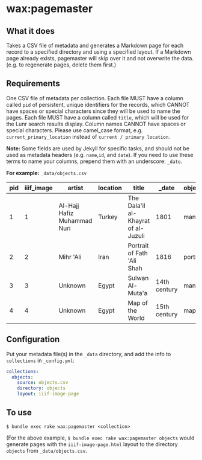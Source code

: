 # wax:pagemaster

## What it does
Takes a CSV file of metadata and generates a Markdown page for each record to a specified directory and using a specified layout. If a Markdown page already exists, pagemaster will skip over it and not overwrite the data. (e.g. to regenerate pages, delete them first.)

## Requirements
One CSV file of metadata per collection. Each file MUST have a column called `pid` of persistent, unique identifiers for the records, which CANNOT have spaces or special characters since they will be used to name the pages. Each file MUST have a column called `title`, which will be used for the Lunr search results display. Column names CANNOT have spaces or special characters. Please use camel_case format, e.g. `current_primary_location` instead of `current / primary location`.

**Note:** Some fields are used by Jekyll for specific tasks, and should not be used as metadata headers (e.g. `name`,`id`, and `date`). If you need to use these terms to name your columns, prepend them with an underscore: `_date`.

**For example:** `_data/objects.csv`

| pid | iiif_image | artist                      | location | title                               | _date        | object_type | current_location                   | wiki_link                                                                                                                                            |
|-----|------------|-----------------------------|----------|-------------------------------------|--------------|-------------|------------------------------------|------------------------------------------------------------------------------------------------------------------------------------------------------|
| 1   | 1          | Al-Hajj Hafiz Muhammad Nuri | Turkey   | The Dala'il al-Khayrat of al-Juzuli | 1801         | manuscript  | "The Museum of Islamic Art, Qatar" | "https://commons.wikimedia.org/wiki/File:Al-Hajj_Hafiz_Muhammad_Nuri,_Turkey,_1801_-_The_Dala%27il_al-Khayrat_of_al-Juzuli_-_Google_Art_Project.jpg" |
| 2   | 2          | Mihr 'Ali                   | Iran     | Portrait of Fath 'Ali Shah          | 1816         | portrait    | "The Museum of Islamic Art, Qatar" | "https://commons.wikimedia.org/wiki/File:Mihr_%27Ali,_Iran,_1816_-_Portrait_of_Fath_%27Ali_Shah_-_Google_Art_Project.jpg"                            |
| 3   | 3          | Unknown                     | Egypt    | Sulwan Al-Muta'a                    | 14th century | manuscript  | "The Museum of Islamic Art, Qatar" | "https://commons.wikimedia.org/wiki/File:Unknown,_Egypt_or_Syria,_14th_Century_-_Sulwan_Al-Muta%27a_-_Google_Art_Project.jpg"                        |
| 4   | 4          | Unknown                     | Egypt    | Map of the World                    | 15th century | map         | "The Museum of Islamic Art, Qatar" | "https://commons.wikimedia.org/wiki/File:Unknown,_Egypt,_15th_Century_-_Map_of_World_-_Google_Art_Project.jpg"                                       |



## Configuration

Put your metadata file(s) in the `_data` directory, and add the info to `collections` in `_config.yml`:
```yaml
collections:
  objects:
    source: objects.csv
    directory: objects
    layout: iiif-image-page
```

## To use
`$ bundle exec rake wax:pagemaster <collection>`

(For the above example, `$ bundle exec rake wax:pagemaster objects` would generate pages with the `iiif-image-page.html` layout to the directory `objects` from `_data/objects.csv`.
